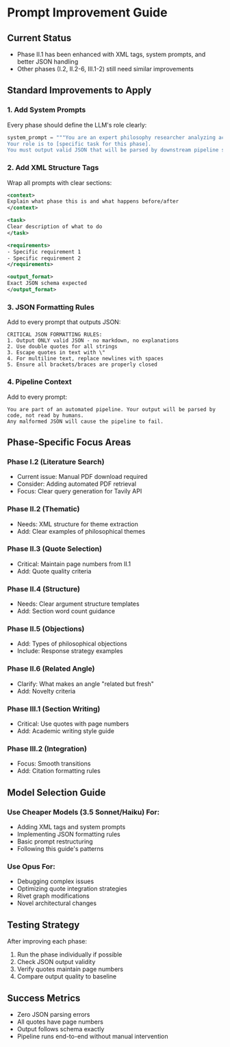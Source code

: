 # Prompt Improvement Guide

## Current Status
- Phase II.1 has been enhanced with XML tags, system prompts, and better JSON handling
- Other phases (I.2, II.2-6, III.1-2) still need similar improvements

## Standard Improvements to Apply

### 1. Add System Prompts
Every phase should define the LLM's role clearly:
```python
system_prompt = """You are an expert philosophy researcher analyzing academic papers.
Your role is to [specific task for this phase].
You must output valid JSON that will be parsed by downstream pipeline stages."""
```

### 2. Add XML Structure Tags
Wrap all prompts with clear sections:
```xml
<context>
Explain what phase this is and what happens before/after
</context>

<task>
Clear description of what to do
</task>

<requirements>
- Specific requirement 1
- Specific requirement 2
</requirements>

<output_format>
Exact JSON schema expected
</output_format>
```

### 3. JSON Formatting Rules
Add to every prompt that outputs JSON:
```
CRITICAL JSON FORMATTING RULES:
1. Output ONLY valid JSON - no markdown, no explanations
2. Use double quotes for all strings
3. Escape quotes in text with \"
4. For multiline text, replace newlines with spaces
5. Ensure all brackets/braces are properly closed
```

### 4. Pipeline Context
Add to every prompt:
```
You are part of an automated pipeline. Your output will be parsed by code, not read by humans.
Any malformed JSON will cause the pipeline to fail.
```

## Phase-Specific Focus Areas

### Phase I.2 (Literature Search)
- Current issue: Manual PDF download required
- Consider: Adding automated PDF retrieval
- Focus: Clear query generation for Tavily API

### Phase II.2 (Thematic)
- Needs: XML structure for theme extraction
- Add: Clear examples of philosophical themes

### Phase II.3 (Quote Selection)
- Critical: Maintain page numbers from II.1
- Add: Quote quality criteria

### Phase II.4 (Structure)
- Needs: Clear argument structure templates
- Add: Section word count guidance

### Phase II.5 (Objections)
- Add: Types of philosophical objections
- Include: Response strategy examples

### Phase II.6 (Related Angle)
- Clarify: What makes an angle "related but fresh"
- Add: Novelty criteria

### Phase III.1 (Section Writing)
- Critical: Use quotes with page numbers
- Add: Academic writing style guide

### Phase III.2 (Integration)
- Focus: Smooth transitions
- Add: Citation formatting rules

## Model Selection Guide

### Use Cheaper Models (3.5 Sonnet/Haiku) For:
- Adding XML tags and system prompts
- Implementing JSON formatting rules
- Basic prompt restructuring
- Following this guide's patterns

### Use Opus For:
- Debugging complex issues
- Optimizing quote integration strategies
- Rivet graph modifications
- Novel architectural changes

## Testing Strategy
After improving each phase:
1. Run the phase individually if possible
2. Check JSON output validity
3. Verify quotes maintain page numbers
4. Compare output quality to baseline

## Success Metrics
- Zero JSON parsing errors
- All quotes have page numbers
- Output follows schema exactly
- Pipeline runs end-to-end without manual intervention 
